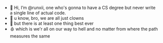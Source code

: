 - 👋 Hi, I’m @runxii, one who's gonna to have a CS degree but never write a single line of actual code.
- 🤡 u know, bro, we are all just clowns
- 🔪 but there is at least one thing best ever
- 🩸 which is we'r all on our way to hell and no matter from where the path measures the same

<!---
runxii/runxii is a ✨ special ✨ repository because its `README.md` (this file) appears on your GitHub profile.
You can click the Preview link to take a look at your changes.
--->
